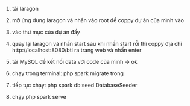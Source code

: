 1) tải laragon

2) mở ứng dung laragon và nhấn vào root để coppy dự án của mình vào

3) vào thư mục của dự án đấy

4) quay lại laragon và nhấn start sau khi nhấn start rồi thì coppy địa chỉ http://localhost:8080/btl ra trang web và nhấn enter

5) tải MySQL để kết nối data với code của mình -> ok

6) chạy trong terminal: php spark migrate trong 

7) tiếp tục chạy: php spark db:seed DatabaseSeeder

8) chạy php spark serve
